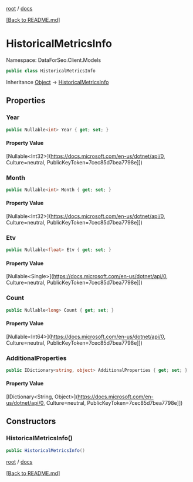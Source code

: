 [root](./../ "root") / [docs](./ "docs")

[[Back to README.md]](./../README.md "[Back to README.md]")

# HistoricalMetricsInfo

Namespace: DataForSeo.Client.Models

```csharp
public class HistoricalMetricsInfo
```

Inheritance [Object](https://docs.microsoft.com/en-us/dotnet/api/Object) → [HistoricalMetricsInfo](./HistoricalMetricsInfo.md)

## Properties

### **Year**

```csharp
public Nullable<int> Year { get; set; }
```

#### Property Value

[Nullable&lt;Int32&gt;](https://docs.microsoft.com/en-us/dotnet/api/0, Culture=neutral, PublicKeyToken=7cec85d7bea7798e]])<br>

### **Month**

```csharp
public Nullable<int> Month { get; set; }
```

#### Property Value

[Nullable&lt;Int32&gt;](https://docs.microsoft.com/en-us/dotnet/api/0, Culture=neutral, PublicKeyToken=7cec85d7bea7798e]])<br>

### **Etv**

```csharp
public Nullable<float> Etv { get; set; }
```

#### Property Value

[Nullable&lt;Single&gt;](https://docs.microsoft.com/en-us/dotnet/api/0, Culture=neutral, PublicKeyToken=7cec85d7bea7798e]])<br>

### **Count**

```csharp
public Nullable<long> Count { get; set; }
```

#### Property Value

[Nullable&lt;Int64&gt;](https://docs.microsoft.com/en-us/dotnet/api/0, Culture=neutral, PublicKeyToken=7cec85d7bea7798e]])<br>

### **AdditionalProperties**

```csharp
public IDictionary<string, object> AdditionalProperties { get; set; }
```

#### Property Value

[IDictionary&lt;String, Object&gt;](https://docs.microsoft.com/en-us/dotnet/api/0, Culture=neutral, PublicKeyToken=7cec85d7bea7798e]])<br>

## Constructors

### **HistoricalMetricsInfo()**

```csharp
public HistoricalMetricsInfo()
```

[root](./../ "root") / [docs](./ "docs")

[[Back to README.md]](./../README.md "[Back to README.md]")